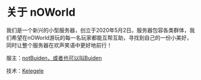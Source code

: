 # 关于 nOWorld

我们是一个新兴的小型服务器，创立于2020年5月2日。服务器包容各类群体，我们希望在nOWorld游玩的每一名玩家都能互帮互助，寻找到自己的一份小美好，同时让整个服务器在欢声笑语中更好地前行！

服主：[notBuiden，或者也可以叫Buiden](about.md)

技术：[Kelegele](https://github.com/kelegele)

